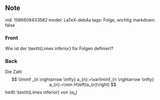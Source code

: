 ## Note
nid: 1586608433582
model: LaTeX-deb4a
tags: Folge, wichtig
markdown: false

### Front
Wie ist der \textit{Limes inferior} für Folgen definiert?

### Back
Die Zahl
$$
\liminf _{n \rightarrow \infty} a_{n}:=\varliminf_{n \rightarrow \infty} a_{n}:=\min H\left(a_{n}\right)
$$
heißt \textit{Limes inferior} von $\left(a_{n}\right)$
